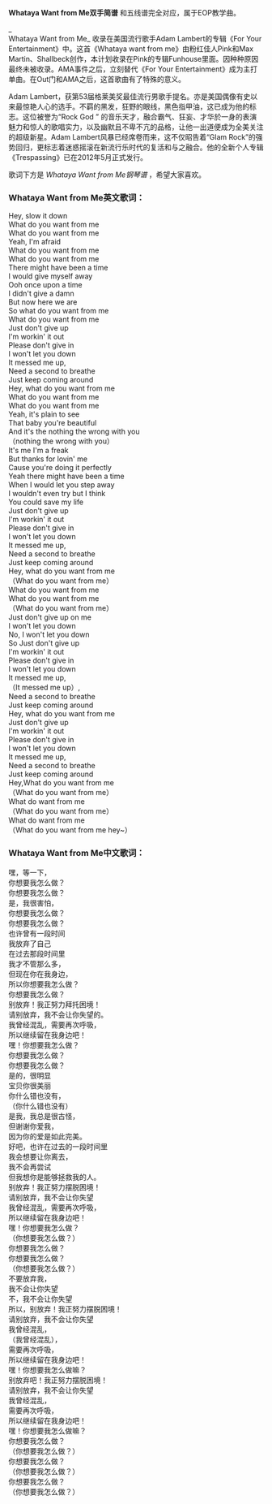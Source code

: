 

**Whataya Want from Me双手简谱** 和五线谱完全对应，属于EOP教学曲。

_  
Whataya Want from Me_ 收录在美国流行歌手Adam Lambert的专辑《For Your
Entertainment》中。这首《Whataya want from me》由粉红佳人Pink和Max
Martin、Shallbeck创作，本计划收录在Pink的专辑Funhouse里面。因种种原因最终未被收录。AMA事件之后，立刻替代《For Your
Entertainment》成为主打单曲。在Out门和AMA之后，这首歌曲有了特殊的意义。

  
Adam
Lambert，获第53届格莱美奖最佳流行男歌手提名。亦是美国偶像有史以来最惊艳人心的选手。不羁的黑发，狂野的眼线，黑色指甲油，这已成为他的标志。这位被誉为“Rock
God ” 的音乐天才，融合霸气、狂妄、才华於一身的表演魅力和惊人的歌唱实力，以及幽默且不卑不亢的品格，让他一出道便成为全美关注的超级新星。Adam
Lambert风暴已经席卷而来，这不仅昭告着“Glam
Rock”的强势回归，更标志着迷惑摇滚在新流行乐时代的复活和与之融合。他的全新个人专辑《Trespassing》已在2012年5月正式发行。

  
歌词下方是 _Whataya Want from Me钢琴谱_ ，希望大家喜欢。

### Whataya Want from Me英文歌词：

Hey, slow it down  
What do you want from me  
What do you want from me  
Yeah, I'm afraid  
What do you want from me  
What do you want from me  
There might have been a time  
I would give myself away  
Ooh once upon a time  
I didn't give a damn  
But now here we are  
So what do you want from me  
What do you want from me  
Just don't give up  
I'm workin' it out  
Please don't give in  
I won't let you down  
It messed me up,  
Need a second to breathe  
Just keep coming around  
Hey, what do you want from me  
What do you want from me  
What do you want from me  
Yeah, it's plain to see  
That baby you're beautiful  
And it's the nothing the wrong with you  
（nothing the wrong with you）  
It's me I'm a freak  
But thanks for lovin' me  
Cause you're doing it perfectly  
Yeah there might have been a time  
When I would let you step away  
I wouldn't even try but I think  
You could save my life  
Just don't give up  
I'm workin' it out  
Please don't give in  
I won't let you down  
It messed me up,  
Need a second to breathe  
Just keep coming around  
Hey, what do you want from me  
（What do you want from me）  
What do you want from me  
What do you want from me  
（What do you want from me）  
Just don't give up on me  
I won't let you down  
No, I won't let you down  
So Just don't give up  
I'm workin' it out  
Please don't give in  
I won't let you down  
It messed me up,  
（It messed me up）,  
Need a second to breathe  
Just keep coming around  
Hey, what do you want from me  
Just don't give up  
I'm workin' it out  
Please don't give in  
I won't let you down  
It messed me up,  
Need a second to breathe  
Just keep coming around  
Hey,What do you want from me  
（What do you want from me）  
What do want from me  
（What do you want from me）  
What do want from me  
（What do you want from me hey~）

### Whataya Want from Me中文歌词：

嘿，等一下，  
你想要我怎么做？  
你想要我怎么做？  
是，我很害怕，  
你想要我怎么做？  
你想要我怎么做？  
也许曾有一段时间  
我放弃了自己  
在过去那段时间里  
我才不管那么多，  
但现在你在我身边，  
所以你想要我怎么做？  
你想要我怎么做？  
别放弃！我正努力拜托困境！  
请别放弃，我不会让你失望的。  
我曾经混乱，需要再次呼吸，  
所以继续留在我身边吧！  
嘿！你想要我怎么做？  
你想要我怎么做？  
你想要我怎么做？  
是的，很明显  
宝贝你很美丽  
你什么错也没有，  
（你什么错也没有）  
是我，我总是很古怪，  
但谢谢你爱我，  
因为你的爱是如此完美。  
好吧，也许在过去的一段时间里  
我会想要让你离去，  
我不会再尝试  
但我想你是能够拯救我的人。  
别放弃！我正努力摆脱困境！  
请别放弃，我不会让你失望  
我曾经混乱，需要再次呼吸，  
所以继续留在我身边吧！  
嘿！你想要我怎么做？  
（你想要我怎么做？）  
你想要我怎么做？  
你想要我怎么做？  
（你想要我怎么做？）  
不要放弃我，  
我不会让你失望  
不，我不会让你失望  
所以，别放弃！我正努力摆脱困境！  
请别放弃，我不会让你失望  
我曾经混乱，  
（我曾经混乱），  
需要再次呼吸，  
所以继续留在我身边吧！  
嘿！你想要我怎么做嘛？  
别放弃吧！我正努力摆脱困境！  
请别放弃，我不会让你失望  
我曾经混乱，  
需要再次呼吸，  
所以继续留在我身边吧！  
嘿！你想要我怎么做嘛？  
你想要我怎么做？  
（你想要我怎么做？）  
你想要我怎么做？  
（你想要我怎么做？）  
你想要我怎么做？  
（你想要我怎么做？）

